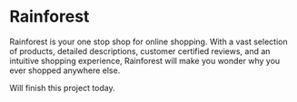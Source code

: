 # Rainforest

Rainforest is your one stop shop for online shopping. With a vast selection of products, detailed descriptions, customer certified reviews, and an intuitive shopping experience, Rainforest will make you wonder why you ever shopped anywhere else. 

Will finish this project today.